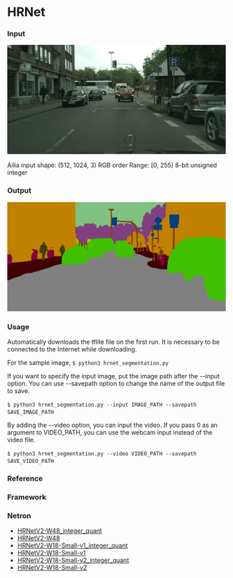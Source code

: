 # HRNet
### Input

<img src="test.png" width="640px">

Ailia input shape: (512, 1024, 3) RGB order Range: [0, 255] 8-bit unsigned integer

### Output
<img src="result.png" width="640px">


### Usage
Automatically downloads the tflite file on the first run. It is necessary to be connected to the Internet while downloading.

For the sample image, 
`$ python3 hrnet_segmentation.py`

If you want to specify the input image, put the image path after the --input option.
You can use --savepath option to change the name of the output file to save.

`$ python3 hrnet_segmentation.py --input IMAGE_PATH --savepath SAVE_IMAGE_PATH`

By adding the --video option, you can input the video.
If you pass 0 as an argument to VIDEO_PATH, you can use the webcam input instead of the video file.

`$ python3 hrnet_segmentation.py --video VIDEO_PATH --savepath SAVE_VIDEO_PATH`


### Reference
### Framework
### Netron
- [HRNetV2-W48_integer_quant](https://netron.app/?url=https://storage.googleapis.com/ailia-models-tflite/hrnet/HRNetV2-W48_integer_quant.tflite)
- [HRNetV2-W48](https://netron.app/?url=https://storage.googleapis.com/ailia-models-tflite/hrnet/HRNetV2-W48.tflite)
- [HRNetV2-W18-Small-v1_integer_quant](https://netron.app/?url=https://storage.googleapis.com/ailia-models-tflite/hrnet/HRNetV2-W18-Small-v1_integer_quant.tflite)
- [HRNetV2-W18-Small-v1](https://netron.app/?url=https://storage.googleapis.com/ailia-models-tflite/hrnet/HRNetV2-W18-Small-v1.tflite)
- [HRNetV2-W18-Small-v2_integer_quant](https://netron.app/?url=https://storage.googleapis.com/ailia-models-tflite/hrnet/HRNetV2-W18-Small-v2_integer_quant.tflite)
- [HRNetV2-W18-Small-v2](https://netron.app/?url=https://storage.googleapis.com/ailia-models-tflite/hrnet/HRNetV2-W18-Small-v2.tflite)

